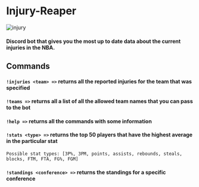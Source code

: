# Injury-Reaper

![injury](https://user-images.githubusercontent.com/39442337/160500483-da947150-1681-49f3-8ad3-9bd7efb05e50.jpg)

#### Discord bot that gives you the most up to date data about the current injuries in the NBA.
## Commands

#### ```!injuries <team> =>``` returns all the reported injuries for the team that was specified

#### ```!teams =>``` returns all a list of all the allowed team names that you can pass to the bot

#### ```!help =>``` returns all the commands with some information

#### ```!stats <type> =>``` returns the top 50 players that have the highest average in the particular stat
```Possible stat types: [3P%, 3PM, points, assists, rebounds, steals, blocks, FTM, FTA, FG%, FGM]```

#### ```!standings <conference> =>``` returns the standings for a specific conference

